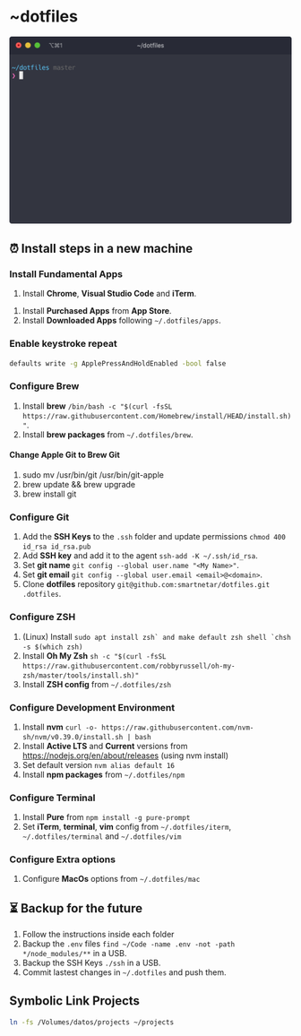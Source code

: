 # ~dotfiles
<img src="iterm.png" alt="iterm" width="600">

## ⏰ Install steps in a new machine

### Install Fundamental Apps
1. Install **Chrome**, **Visual Studio Code** and **iTerm**.
<!-- 1. Install **Chrome**, **1Password**, **Visual Studio Code**, **WebStorm** and **iTerm**. -->
<!-- 1. Install **Logitech Options** `https://www.logitech.com/en-us/product/options`. -->
<!-- 1. Install **Camera Settings** `https://support.logi.com/hc/en-us/articles/360049055854`. -->
<!-- 1. Install **Aerial Screensaver** from `https://aerialscreensaver.github.io`. -->
1. Install **Purchased Apps** from **App Store**.
1. Install **Downloaded Apps** following `~/.dotfiles/apps`.

### Enable keystroke repeat
```bash
defaults write -g ApplePressAndHoldEnabled -bool false
```

### Configure Brew
1. Install **brew** `/bin/bash -c "$(curl -fsSL https://raw.githubusercontent.com/Homebrew/install/HEAD/install.sh)"`.
1. Install **brew packages** from `~/.dotfiles/brew`.

#### Change Apple Git to Brew Git
1. sudo mv /usr/bin/git /usr/bin/git-apple
1. brew update && brew upgrade
1. brew install git

### Configure Git
<!-- 1. Install **Git** through Xcode Command Line Tools `xcode-select --install` -->
1. Add the **SSH Keys** to the `.ssh` folder and update permissions `chmod 400 id_rsa id_rsa.pub`
1. Add **SSH key** and add it to the agent `ssh-add -K ~/.ssh/id_rsa`.
1. Set **git name** `git config --global user.name "<My Name>"`.
1. Set **git email** `git config --global user.email <email>@<domain>`.
1. Clone **dotfiles** repository `git@github.com:smartnetar/dotfiles.git .dotfiles`.

### Configure ZSH
1. (Linux) Install ```sudo apt install zsh` and make default zsh shell `chsh -s $(which zsh)```
1. Install **Oh My Zsh** ```sh -c "$(curl -fsSL https://raw.githubusercontent.com/robbyrussell/oh-my-zsh/master/tools/install.sh)"```
1. Install **ZSH config** from `~/.dotfiles/zsh`

### Configure Development Environment
1. Install **nvm** ```curl -o- https://raw.githubusercontent.com/nvm-sh/nvm/v0.39.0/install.sh | bash```
1. Install **Active LTS** and **Current** versions from https://nodejs.org/en/about/releases (using nvm install)
1. Set default version `nvm alias default 16`
1. Install **npm packages** from `~/.dotfiles/npm`

### Configure Terminal
1. Install **Pure** from `npm install -g pure-prompt`
1. Set **iTerm**, **terminal**, **vim** config from `~/.dotfiles/iterm`, `~/.dotfiles/terminal` and `~/.dotfiles/vim`

### Configure Extra options
1. Configure **MacOs** options from `~/.dotfiles/mac`

<!-- ## 🍓 Raspberry Pi OS
Follow **Configure Git**, **Configure ZSH**, **Configure Development Environment**, and **Configure Terminal** instructions and `~/.dotfiles/raspberry` instructions. -->

## ⏳ Backup for the future
1. Follow the instructions inside each folder
1. Backup the `.env` files `find ~/Code -name .env -not -path */node_modules/**` in a USB.
1. Backup the SSH Keys `./ssh` in a USB.
1. Commit lastest changes in `~/.dotfiles` and push them.

## Symbolic Link Projects
```bash
ln -fs /Volumes/datos/projects ~/projects
```
